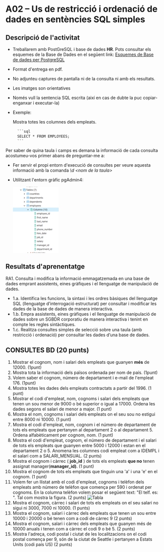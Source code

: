 # A02 – Us de restricció i ordenació de dades en sentències SQL simples

## Descripció de l'activitat

- Treballarem amb PostGreSQL i base de dades **HR**. Pots consultar els esquemes de la Base de Dades en el següent link: [Esquemes de Base de dades per PostgreSQL](https://github.com/sapa-basededades/M02-M10-Bases-de-Dades/tree/main/1%20-%20Llenguatge%20SQL%20DML%20i%20DDL/DATABASES/POSTGRESQL)

- Format d'entrega en pdf.
- No adjunteu captures de pantalla ni de la consulta ni amb els resultats.
- Les imatges son orientatives
- Només vull la sentencia SQL escrita (així en cas de dubte la puc copiar-enganxar i executar-la)
- Exemple:

    Mostra totes les columnes dels empleats.

        ```sql
        SELECT * FROM EMPLOYEES; 
        ```

Per saber de quina taula i camps es demana la informació de cada consulta acostumeu-vos primer abans de preguntar-me a:

- Fer servir el propi entorn d'execució de consultes per veure aquesta informació amb la comanda *\d \<nom de la taula\>*
- Utilitzant l'entorn gràfic pgAdmin4:
  
  ![Tabla](assets/pgadmin.png?raw=true)

## Resultats d'aprenentatge

RA1. Consulta i modifica la informació emmagatzemada en una base de dades emprant assistents, eines gràfiques i el llenguatge de manipulació de dades.
- 1.a. Identifica les funcions, la sintaxi i les ordres bàsiques del llenguatge SQL (llenguatge d’interrogació estructurat) per consultar i modificar les dades de la base de dades de manera interactiva.
- 1.b. Empra assistents, eines gràfiques i el llenguatge de manipulació de dades sobre un SGBDR corporatiu de manera interactiva i tenint en compte les regles sintàctiques.
- 1.c. Realitza consultes simples de selecció sobre una taula (amb restricció i ordenació) per consultar les dades d’una base de dades.



## CONSULTES BD (20 punts)

1. Mostrar el cognom, nom i salari dels empleats que guanyen **més** de 12000. (1punt)
2. Mostra tota la informació dels països ordenada per nom de país. (1punt)
3. Volem saber el cognom, número de departament i e-mail de l'empleat 176. (1punt)
4. Mostra totes les dades dels empleats contractats a partir del 1996. (1 punt)
5. Mostrar el codi d'empleat, nom, cognoms i salari dels empleats que tenen un sou menor de 9000 o bé superior o igual a 17000. Ordena les dades segons el salari de menor a major. (1 punt)
6. Mostra el nom, cognoms i salari dels empleats on el seu sou no estigui entre 8000 ni 10000. (1 punt)
7. Mostra el codi d'empleat, nom, cognom i el número de departament de tots els empleats que pertanyen al departament 2 o al departament 5. Ordena alfabèticament per cognom, nom. (1 punt)
8. Mostra el codi d'empleat, cognom, el número de departament i el salari de tots els empleats que guanyen entre 5000 i 12000 i estan en el departament 2 o 5. Anomena les columnes codi empleat com a IDEMPL i el salari com a SALARI\_MENSUAL. (2 punts)
9. Mostra el cognom i càrrec ( **job\_id** ) de tots els empleats **que no** tenen assignat manager(**manager\_id)**. (1 punt)
10. Mostra el cognom de tots els empleats que tinguin una 'a' i una 'e' en el cognom. (1 punt)
11. Volem fer un llistat amb el codi d'empleat, cognoms i telèfon dels empleats amb número de telèfon que comença per 590 i ordenat per cognoms. En la columna telèfon volem posar el següent text: "El telf. es: ". Tal com mostra la figura. (2 punts)
    ![Tabla](https://github.com/sapa-basededades/M02-M10-Bases-de-Dades/blob/main/master/activitats/m02_A02_im1.png?raw=true)
12. Mostra el cognom, càrrec i salari de tots els empleats on el seu salari no sigui ni 3000, 7000 ni 10000. (1 punts)
13. Mostra el cognom, salari i càrrec dels empleats que tenen un sou entre 10000 i 20000 o bé tenen com a codi de càrrec 9 (2 punts)
14. Mostra el cognom, salari i càrrec dels empleats que guanyen més de 10000 anuals i tenen com a càrrec el codi 9 o bé 5. (2 punts)
15. Mostra l'adreça, codi postal i ciutat de les localitzacions on el codi postal comença per 9, són de la ciutat de Seattle i pertanyen a Estats Units (codi país US) (2 punts)
